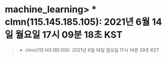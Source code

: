# machine_learning> * clmn(115.145.185.105): 2021년 6월 14일 월요일 17시 09분 18초 KST
> * clmn(115.145.185.105): 2021년 6월 14일 월요일 17시 14분 29초 KST
